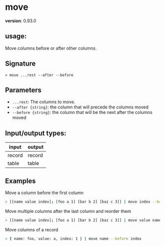 # move

**version**: 0.93.0

## **usage**:

Move columns before or after other columns.

## Signature

`> move ...rest --after --before`

## Parameters

- `...rest`: The columns to move.
- `--after {string}`: the column that will precede the columns moved
- `--before {string}`: the column that will be the next after the columns moved

## Input/output types:

| input  | output |
| ------ | ------ |
| record | record |
| table  | table  |

## Examples

Move a column before the first column

```bash
> [[name value index]; [foo a 1] [bar b 2] [baz c 3]] | move index --before name
```

Move multiple columns after the last column and reorder them

```bash
> [[name value index]; [foo a 1] [bar b 2] [baz c 3]] | move value name --after index
```

Move columns of a record

```bash
> { name: foo, value: a, index: 1 } | move name --before index
```
